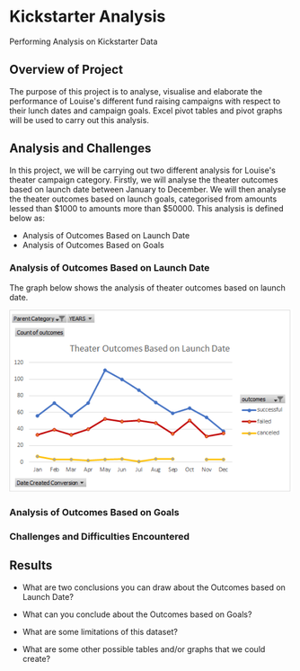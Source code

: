 # Kickstarter Analysis
Performing Analysis on Kickstarter Data

  ## Overview of Project
  The purpose of this project is to analyse, visualise and elaborate the performance of Louise's different fund raising campaigns with respect to their lunch dates and campaign goals. Excel pivot tables and pivot graphs will be used to carry out this analysis.

  ## Analysis and Challenges
  In this project, we will be carrying out two different analysis for Louise's theater campaign category.
  Firstly, we will analyse the theater outcomes based on launch date between January to December. We will then analyse the theater outcomes based on launch goals, categorised from amounts lessed than $1000 to amounts more than $50000. This analysis is defined below as:
  + Analysis of Outcomes Based on Launch Date
  + Analysis of Outcomes Based on Goals

   ### Analysis of Outcomes Based on Launch Date
   The graph below shows the analysis of theater outcomes based on launch date.

   ![Launch_Date_Oucomes](https://github.com/nnamdiilokah/kickstarter-analysis/blob/main/Theater_Outcomes_vs_Launch.png)
   

   ### Analysis of Outcomes Based on Goals

   ### Challenges and Difficulties Encountered

## Results

- What are two conclusions you can draw about the Outcomes based on Launch Date?

- What can you conclude about the Outcomes based on Goals?

- What are some limitations of this dataset?

- What are some other possible tables and/or graphs that we could create?
